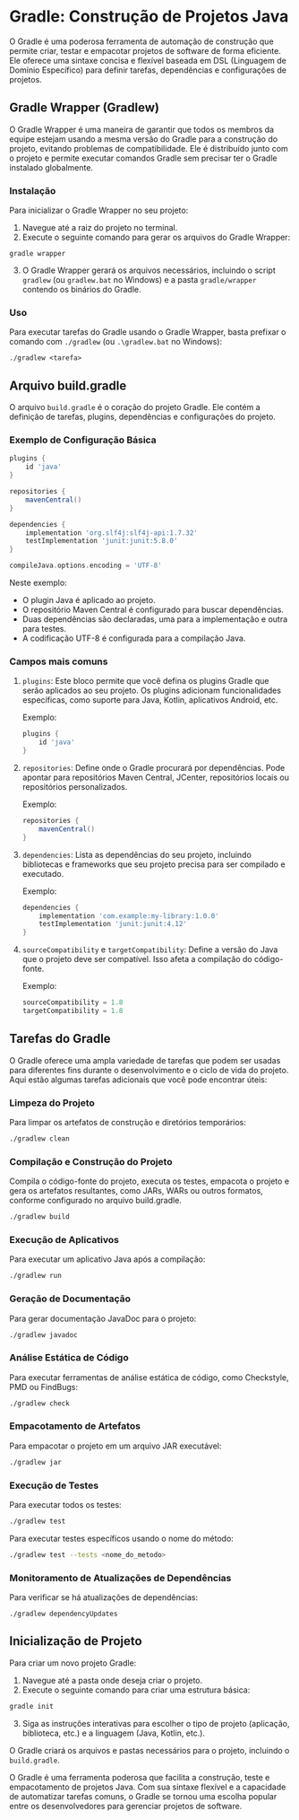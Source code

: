 # Gradle: Construção de Projetos Java

O Gradle é uma poderosa ferramenta de automação de construção que permite criar, testar e empacotar projetos de software de forma eficiente. Ele oferece uma sintaxe concisa e flexível baseada em DSL (Linguagem de Domínio Específico) para definir tarefas, dependências e configurações de projetos.

## Gradle Wrapper (Gradlew)

O Gradle Wrapper é uma maneira de garantir que todos os membros da equipe estejam usando a mesma versão do Gradle para a construção do projeto, evitando problemas de compatibilidade. Ele é distribuído junto com o projeto e permite executar comandos Gradle sem precisar ter o Gradle instalado globalmente.

### Instalação

Para inicializar o Gradle Wrapper no seu projeto:

1. Navegue até a raiz do projeto no terminal.
2. Execute o seguinte comando para gerar os arquivos do Gradle Wrapper:

```
gradle wrapper
```

3. O Gradle Wrapper gerará os arquivos necessários, incluindo o script `gradlew` (ou `gradlew.bat` no Windows) e a pasta `gradle/wrapper` contendo os binários do Gradle.

### Uso

Para executar tarefas do Gradle usando o Gradle Wrapper, basta prefixar o comando com `./gradlew` (ou `.\gradlew.bat` no Windows):

```
./gradlew <tarefa>
```

## Arquivo build.gradle

O arquivo `build.gradle` é o coração do projeto Gradle. Ele contém a definição de tarefas, plugins, dependências e configurações do projeto.

### Exemplo de Configuração Básica

```groovy
plugins {
    id 'java'
}

repositories {
    mavenCentral()
}

dependencies {
    implementation 'org.slf4j:slf4j-api:1.7.32'
    testImplementation 'junit:junit:5.8.0'
}

compileJava.options.encoding = 'UTF-8'
```

Neste exemplo:
- O plugin Java é aplicado ao projeto.
- O repositório Maven Central é configurado para buscar dependências.
- Duas dependências são declaradas, uma para a implementação e outra para testes.
- A codificação UTF-8 é configurada para a compilação Java.

### Campos mais comuns

1. `plugins`: Este bloco permite que você defina os plugins Gradle que serão aplicados ao seu projeto. Os plugins adicionam funcionalidades específicas, como suporte para Java, Kotlin, aplicativos Android, etc.

   Exemplo:
   ```groovy
   plugins {
       id 'java'
   }
   ```

2. `repositories`: Define onde o Gradle procurará por dependências. Pode apontar para repositórios Maven Central, JCenter, repositórios locais ou repositórios personalizados.

   Exemplo:
   ```groovy
   repositories {
       mavenCentral()
   }
   ```

3. `dependencies`: Lista as dependências do seu projeto, incluindo bibliotecas e frameworks que seu projeto precisa para ser compilado e executado.

   Exemplo:
   ```groovy
   dependencies {
       implementation 'com.example:my-library:1.0.0'
       testImplementation 'junit:junit:4.12'
   }
   ```

4. `sourceCompatibility` e `targetCompatibility`: Define a versão do Java que o projeto deve ser compatível. Isso afeta a compilação do código-fonte.

   Exemplo:
   ```groovy
   sourceCompatibility = 1.8
   targetCompatibility = 1.8
   ```

## Tarefas do Gradle

O Gradle oferece uma ampla variedade de tarefas que podem ser usadas para diferentes fins durante o desenvolvimento e o ciclo de vida do projeto. Aqui estão algumas tarefas adicionais que você pode encontrar úteis:

### Limpeza do Projeto

Para limpar os artefatos de construção e diretórios temporários:

```bash
./gradlew clean
```

### Compilação e Construção do Projeto

Compila o código-fonte do projeto, executa os testes, empacota o projeto e gera os artefatos resultantes, como JARs, WARs ou outros formatos, conforme configurado no arquivo build.gradle.

```bash
./gradlew build
```

### Execução de Aplicativos

Para executar um aplicativo Java após a compilação:

```bash
./gradlew run
```

### Geração de Documentação

Para gerar documentação JavaDoc para o projeto:

```bash
./gradlew javadoc
```

### Análise Estática de Código

Para executar ferramentas de análise estática de código, como Checkstyle, PMD ou FindBugs:

```bash
./gradlew check
```

### Empacotamento de Artefatos

Para empacotar o projeto em um arquivo JAR executável:

```bash
./gradlew jar
```

### Execução de Testes

Para executar todos os testes:

```bash
./gradlew test
```

Para executar testes específicos usando o nome do método:

```bash
./gradlew test --tests <nome_do_metodo>
```

### Monitoramento de Atualizações de Dependências

Para verificar se há atualizações de dependências:

```
./gradlew dependencyUpdates
```

## Inicialização de Projeto

Para criar um novo projeto Gradle:

1. Navegue até a pasta onde deseja criar o projeto.
2. Execute o seguinte comando para criar uma estrutura básica:

```bash
gradle init
```

3. Siga as instruções interativas para escolher o tipo de projeto (aplicação, biblioteca, etc.) e a linguagem (Java, Kotlin, etc.).

O Gradle criará os arquivos e pastas necessários para o projeto, incluindo o `build.gradle`.

O Gradle é uma ferramenta poderosa que facilita a construção, teste e empacotamento de projetos Java. Com sua sintaxe flexível e a capacidade de automatizar tarefas comuns, o Gradle se tornou uma escolha popular entre os desenvolvedores para gerenciar projetos de software.


